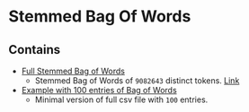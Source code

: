 # Stemmed Bag Of Words
## Contains

- [Full Stemmed Bag of Words](https://drive.google.com/open?id=1-9dg1VDGJyp3SlZlVkU5fRKzbE_MzW_l)
  - Stemmed Bag of Words of `9082643` distinct tokens. [Link](https://drive.google.com/open?id=1-9dg1VDGJyp3SlZlVkU5fRKzbE_MzW_l)
- [Example with 100 entries of Bag of Words](exmaple_stemmed_BOW.csv)
  - Minimal version of full csv file with `100` entries.
